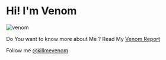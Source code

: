 # Hi! I'm Venom
![venom](http://cdn7.s.kolorado.ru/products/2/27/274/274807/114_1_1_design.png)

Do You want to know more about Me ? Read My [Venom Report](https://lvenoml.github.io/Venom-Report/)

Follow me [@killmevenom](https://twitter.com/killmevenom)
